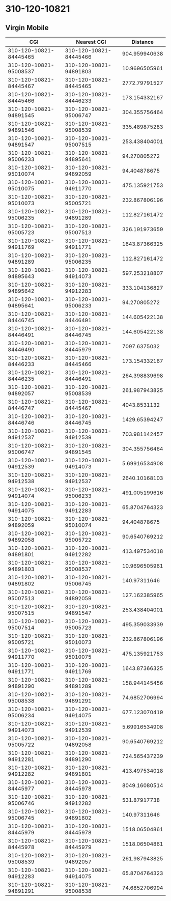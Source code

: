 # 310-120-10821
## Virgin Mobile


| CGI | Nearest CGI | Distance |
|-----|-------------|----------|
| 310-120-10821-84445465 | 310-120-10821-84445466 | 904.959940638 |
| 310-120-10821-95008537 | 310-120-10821-94891803 | 10.9696505961 |
| 310-120-10821-84445467 | 310-120-10821-84445465 | 2772.79791527 |
| 310-120-10821-84445466 | 310-120-10821-84446233 | 173.154332167 |
| 310-120-10821-94891545 | 310-120-10821-95006747 | 304.355756464 |
| 310-120-10821-94891546 | 310-120-10821-95008539 | 335.489875283 |
| 310-120-10821-94891547 | 310-120-10821-95007515 | 253.438404001 |
| 310-120-10821-95006233 | 310-120-10821-94895641 | 94.270805272 |
| 310-120-10821-95010074 | 310-120-10821-94892059 | 94.404878675 |
| 310-120-10821-95010075 | 310-120-10821-94911770 | 475.135921753 |
| 310-120-10821-95010073 | 310-120-10821-95005721 | 232.867806196 |
| 310-120-10821-95006235 | 310-120-10821-94891289 | 112.827161472 |
| 310-120-10821-95005723 | 310-120-10821-95007513 | 326.191973659 |
| 310-120-10821-94911769 | 310-120-10821-94911771 | 1643.87366325 |
| 310-120-10821-94891289 | 310-120-10821-95006235 | 112.827161472 |
| 310-120-10821-94895643 | 310-120-10821-94914073 | 597.253218807 |
| 310-120-10821-94895642 | 310-120-10821-94912283 | 333.104136827 |
| 310-120-10821-94895641 | 310-120-10821-95006233 | 94.270805272 |
| 310-120-10821-84446745 | 310-120-10821-84446491 | 144.605422138 |
| 310-120-10821-84446491 | 310-120-10821-84446745 | 144.605422138 |
| 310-120-10821-84446490 | 310-120-10821-84445979 | 7097.6375032 |
| 310-120-10821-84446233 | 310-120-10821-84445466 | 173.154332167 |
| 310-120-10821-84446235 | 310-120-10821-84446491 | 264.398839698 |
| 310-120-10821-94892057 | 310-120-10821-95008539 | 261.987943825 |
| 310-120-10821-84446747 | 310-120-10821-84445467 | 4043.8531132 |
| 310-120-10821-84446746 | 310-120-10821-84446745 | 1429.65394247 |
| 310-120-10821-94912537 | 310-120-10821-94912539 | 703.981142457 |
| 310-120-10821-95006747 | 310-120-10821-94891545 | 304.355756464 |
| 310-120-10821-94912539 | 310-120-10821-94914073 | 5.69916534908 |
| 310-120-10821-94912538 | 310-120-10821-94912537 | 2640.10168103 |
| 310-120-10821-94914074 | 310-120-10821-95006233 | 491.005199616 |
| 310-120-10821-94914075 | 310-120-10821-94912283 | 65.8704764323 |
| 310-120-10821-94892059 | 310-120-10821-95010074 | 94.404878675 |
| 310-120-10821-94892058 | 310-120-10821-95005722 | 90.6540769212 |
| 310-120-10821-94891801 | 310-120-10821-94912282 | 413.497534018 |
| 310-120-10821-94891803 | 310-120-10821-95008537 | 10.9696505961 |
| 310-120-10821-94891802 | 310-120-10821-95006745 | 140.97311646 |
| 310-120-10821-95007513 | 310-120-10821-94892059 | 127.162385965 |
| 310-120-10821-95007515 | 310-120-10821-94891547 | 253.438404001 |
| 310-120-10821-95007514 | 310-120-10821-95005723 | 495.359033939 |
| 310-120-10821-95005721 | 310-120-10821-95010073 | 232.867806196 |
| 310-120-10821-94911770 | 310-120-10821-95010075 | 475.135921753 |
| 310-120-10821-94911771 | 310-120-10821-94911769 | 1643.87366325 |
| 310-120-10821-94891290 | 310-120-10821-94891289 | 158.944145456 |
| 310-120-10821-95008538 | 310-120-10821-94891291 | 74.6852706994 |
| 310-120-10821-95006234 | 310-120-10821-94914075 | 677.123070419 |
| 310-120-10821-94914073 | 310-120-10821-94912539 | 5.69916534908 |
| 310-120-10821-95005722 | 310-120-10821-94892058 | 90.6540769212 |
| 310-120-10821-94912281 | 310-120-10821-94891290 | 724.565437239 |
| 310-120-10821-94912282 | 310-120-10821-94891801 | 413.497534018 |
| 310-120-10821-84445977 | 310-120-10821-84445978 | 8049.16080514 |
| 310-120-10821-95006746 | 310-120-10821-94912282 | 531.87917738 |
| 310-120-10821-95006745 | 310-120-10821-94891802 | 140.97311646 |
| 310-120-10821-84445979 | 310-120-10821-84445978 | 1518.06504861 |
| 310-120-10821-84445978 | 310-120-10821-84445979 | 1518.06504861 |
| 310-120-10821-95008539 | 310-120-10821-94892057 | 261.987943825 |
| 310-120-10821-94912283 | 310-120-10821-94914075 | 65.8704764323 |
| 310-120-10821-94891291 | 310-120-10821-95008538 | 74.6852706994 |
